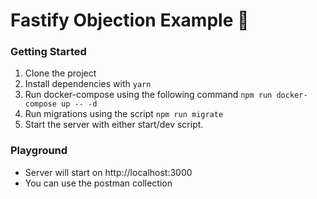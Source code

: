 # Fastify Objection Example 🧉

### Getting Started

1. Clone the project
2. Install dependencies with ```yarn```
3. Run docker-compose using the following command ```npm run docker-compose up -- -d```
4. Run migrations using the script ```npm run migrate```
5. Start the server with either start/dev script.

### Playground
- Server will start on http://localhost:3000
- You can use the postman collection

